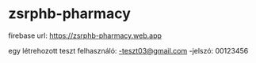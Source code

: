 # zsrphb-pharmacy

firebase url: https://zsrphb-pharmacy.web.app

egy létrehozott teszt felhasználó:
-teszt03@gmail.com
-jelszó: 00123456
